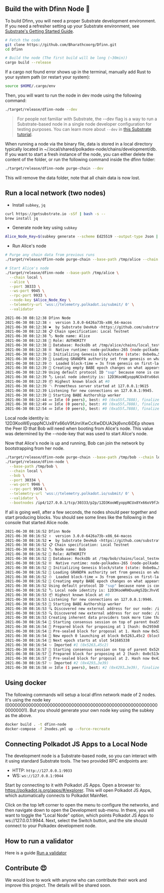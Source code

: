 
## Build the with Dfinn Node 💃

To build Dfinn, you will need a proper Substrate development environment. If you need a refresher setting up your Substrate environment, see [Substrate's Getting Started Guide](https://substrate.dev/docs/en/knowledgebase/getting-started/).


```bash
# Fetch the code
git clone https://github.com/Bharathcoorg/Dfinn.git
cd Dfinn

# Build the node (The first build will be long (~30min))
cargo build --release
```

If a cargo not found error shows up in the terminal, manually add Rust to your system path (or restart your system):

```bash
source $HOME/.cargo/env
```

Then, you will want to run the node in dev mode using the following command:

```bash
./target/release/dfinn-node --dev
```

> For people not familiar with Substrate, the --dev flag is a way to run a Substrate-based node in a single node developer configuration for testing purposes. You can learn more about `--dev` in [this Substrate tutorial](https://substrate.dev/docs/en/tutorials/create-your-first-substrate-chain/interact).

When running a node via the binary file, data is stored in a local directory typically located in ~/.local/shared/polkadex-node/chains/development/db. If you want to start a fresh instance of the node, you can either delete the content of the folder, or run the following command inside the dfinn folder:

```bash
./target/release/dfinn-node purge-chain --dev
```

This will remove the data folder, note that all chain data is now lost.

## Run a local network (two nodes)

- Install `subkey`, `jq`
```bash
curl https://getsubstrate.io -sSf | bash -s --
brew install jq
```

- Generate node key using `subkey`
```bash
Alice_Node_Key=$(subkey generate --scheme Ed25519 --output-type Json | jq -r '.secretSeed')
```

- Run Alice's node

```bash
# Purge any chain data from previous runs
./target/release/dfinn-node purge-chain --base-path /tmp/alice --chain local

# Start Alice's node
./target/release/dfinn-node --base-path /tmp/alice \
  --chain local \
  --alice \
  --port 30333 \
  --ws-port 9945 \
  --rpc-port 9933 \
  --node-key $Alice_Node_Key \
  --telemetry-url 'wss://telemetry.polkadot.io/submit/ 0' \
  --validator
```

```bash
2021-06-30 08:12:38 Dfinn Node    
2021-06-30 08:12:38 ✌️  version 3.0.0-6426a73b-x86_64-macos    
2021-06-30 08:12:38 ❤️  by Substrate DevHub <https://github.com/substrate-developer-hub>, 2017-2021    
2021-06-30 08:12:38 📋 Chain specification: Local Testnet    
2021-06-30 08:12:38 🏷 Node name: Alice    
2021-06-30 08:12:38 👤 Role: AUTHORITY    
2021-06-30 08:12:38 💾 Database: RocksDb at /tmp/alice/chains/local_testnet/db    
2021-06-30 08:12:38 ⛓  Native runtime: node-polkadex-265 (node-polkadex-1.tx2.au10)    
2021-06-30 08:12:39 🔨 Initializing Genesis block/state (state: 0xbe0a…5ef3, header-hash: 0xa55f…7888)    
2021-06-30 08:12:39 👴 Loading GRANDPA authority set from genesis on what appears to be first startup.    
2021-06-30 08:12:39 ⏱  Loaded block-time = 3s from genesis on first-launch    
2021-06-30 08:12:39 👶 Creating empty BABE epoch changes on what appears to be first startup.    
2021-06-30 08:12:39 Using default protocol ID "sup" because none is configured in the chain specs    
2021-06-30 08:12:39 🏷 Local node identity is: 12D3KooWEyoppNCUx8Yx66oV9fJnriXwCcXwDDUA2kj6vnc6iDEp    
2021-06-30 08:12:39 📦 Highest known block at #0    
2021-06-30 08:12:39 〽️ Prometheus server started at 127.0.0.1:9615    
2021-06-30 08:12:39 Listening for new connections on 127.0.0.1:9945.    
2021-06-30 08:12:39 👶 Starting BABE Authorship worker    
2021-06-30 08:12:44 💤 Idle (0 peers), best: #0 (0xa55f…7888), finalized #0 (0xa55f…7888), ⬇ 0 ⬆ 0    
2021-06-30 08:12:49 💤 Idle (0 peers), best: #0 (0xa55f…7888), finalized #0 (0xa55f…7888), ⬇ 0 ⬆ 0    
2021-06-30 08:12:54 💤 Idle (0 peers), best: #0 (0xa55f…7888), finalized #0 (0xa55f…7888), ⬇ 0 ⬆ 0
```

Local node identity is: 12D3KooWEyoppNCUx8Yx66oV9fJnriXwCcXwDDUA2kj6vnc6iDEp shows the Peer ID that Bob will need when booting from Alice's node. This value was determined by the --node-key that was used to start Alice's node.

Now that Alice's node is up and running, Bob can join the network by bootstrapping from her node.
```bash
./target/release/dfinn-node purge-chain --base-path /tmp/bob --chain local
./target/release/dfinn-node \
  --base-path /tmp/bob \
  --chain local \
  --bob \
  --port 30334 \
  --ws-port 9946 \
  --rpc-port 9934 \
  --telemetry-url 'wss://telemetry.polkadot.io/submit/ 0' \
  --validator \
  --bootnodes /ip4/127.0.0.1/tcp/30333/p2p/12D3KooWEyoppNCUx8Yx66oV9fJnriXwCcXwDDUA2kj6vnc6iDEp
```

If all is going well, after a few seconds, the nodes should peer together and start producing blocks. You should see some lines like the following in the console that started Alice node.

```bash
2021-06-30 08:16:52 Dfinn Node    
2021-06-30 08:16:52 ✌️  version 3.0.0-6426a73b-x86_64-macos    
2021-06-30 08:16:52 ❤️  by Substrate DevHub <https://github.com/substrate-developer-hub>, 2017-2021    
2021-06-30 08:16:52 📋 Chain specification: Local Testnet    
2021-06-30 08:16:52 🏷 Node name: Bob    
2021-06-30 08:16:52 👤 Role: AUTHORITY    
2021-06-30 08:16:52 💾 Database: RocksDb at /tmp/bob/chains/local_testnet/db    
2021-06-30 08:16:52 ⛓  Native runtime: node-polkadex-265 (node-polkadex-1.tx2.au10)    
2021-06-30 08:16:52 🔨 Initializing Genesis block/state (state: 0xbe0a…5ef3, header-hash: 0xa55f…7888)    
2021-06-30 08:16:52 👴 Loading GRANDPA authority set from genesis on what appears to be first startup.    
2021-06-30 08:16:52 ⏱  Loaded block-time = 3s from genesis on first-launch    
2021-06-30 08:16:52 👶 Creating empty BABE epoch changes on what appears to be first startup.    
2021-06-30 08:16:52 Using default protocol ID "sup" because none is configured in the chain specs    
2021-06-30 08:16:52 🏷 Local node identity is: 12D3KooWRHDuuHg5ZQcJhvVDKud9XkFz2Dcs2GQKF9KKuTD6quq7    
2021-06-30 08:16:53 📦 Highest known block at #0    
2021-06-30 08:16:53 Listening for new connections on 127.0.0.1:9946.    
2021-06-30 08:16:53 👶 Starting BABE Authorship worker    
2021-06-30 08:16:53 🔍 Discovered new external address for our node: /ip4/127.0.0.1/tcp/30334/p2p/12D3KooWRHDuuHg5ZQcJhvVDKud9XkFz2Dcs2GQKF9KKuTD6quq7    
2021-06-30 08:16:53 🔍 Discovered new external address for our node: /ip4/192.168.1.37/tcp/30334/p2p/12D3KooWRHDuuHg5ZQcJhvVDKud9XkFz2Dcs2GQKF9KKuTD6quq7    
2021-06-30 08:16:53 Creating inherent data providers took more time than we had left for the slot.    
2021-06-30 08:16:54 🙌 Starting consensus session on top of parent 0xa55fa19cc37ca1f8d93bc06ca1f6fee767f18200516d9e349938601a3fe97888    
2021-06-30 08:16:54 🎁 Prepared block for proposing at 1 [hash: 0x2959db5e42a7192434d3699d335e5d920da73409963e3081ad43afd93a8cdb4b; parent_hash: 0xa55f…7888; extrinsics (1): [0x4431…4eff]]    
2021-06-30 08:16:54 🔖 Pre-sealed block for proposal at 1. Hash now 0x5263ed1cbf1b4edbc887cc87786471819cd0614d8aeaff3a898c0c3ffda245c2, previously 0x2959db5e42a7192434d3699d335e5d920da73409963e3081ad43afd93a8cdb4b.    
2021-06-30 08:16:54 👶 New epoch 0 launching at block 0x5263…45c2 (block slot 541685138 >= start slot 541685138).    
2021-06-30 08:16:54 👶 Next epoch starts at slot 541685338    
2021-06-30 08:16:54 ✨ Imported #1 (0x5263…45c2)    
2021-06-30 08:16:57 🙌 Starting consensus session on top of parent 0x5263ed1cbf1b4edbc887cc87786471819cd0614d8aeaff3a898c0c3ffda245c2    
2021-06-30 08:16:57 🎁 Prepared block for proposing at 2 [hash: 0x0c513e39a88bcb03d113a18ed824bcbaab03881e9dcdeedbe12e71955dcfe05d; parent_hash: 0x5263…45c2; extrinsics (1): [0xf06a…bf04]]    
2021-06-30 08:16:57 🔖 Pre-sealed block for proposal at 2. Hash now 0x4293ecd46db852f5add54a24acfcd1ea12f6c26d5470b61736d7cf0e039e3e39, previously 0x0c513e39a88bcb03d113a18ed824bcbaab03881e9dcdeedbe12e71955dcfe05d.    
2021-06-30 08:16:57 ✨ Imported #2 (0x4293…3e39)    
2021-06-30 08:16:58 💤 Idle (1 peers), best: #2 (0x4293…3e39), finalized #0 (0xa55f…7888), ⬇ 1.7kiB/s ⬆ 1.9kiB/s 
```

## Using docker

The following commands will setup a local dfinn network made of 2 nodes. It's using the node key (0000000000000000000000000000000000000000000000000000000000000001). But you should generate your own node key using the subkey as the above.

```bash
docker build . -t dfinn-node
docker-compose -f 2nodes.yml up --force-recreate
```

## Connecting Polkadot JS Apps to a Local Node
The development node is a Substrate-based node, so you can interact with it using standard Substrate tools. The two provided RPC endpoints are:
- HTTP: `http://127.0.0.1:9933`
- WS: `ws://127.0.0.1:9944`

Start by connecting to it with Polkadot JS Apps. Open a browser to: https://polkadot.js.org/apps/#/explorer. This will open Polkadot JS Apps, which automatically connects to Polkadot MainNet.

Click on the top left corner to open the menu to configure the networks, and then navigate down to open the Development sub-menu. In there, you will want to toggle the "Local Node" option, which points Polkadot JS Apps to ws://127.0.0.1:9944. Next, select the Switch button, and the site should connect to your Polkadex development node.

## How to run a validator
Here is a guide [Run a validator ](./docs/run-a-validator.md)

## Contribute :heart_eyes:
We would love to work with anyone who can contribute their work and improve this project. The details will be shared soon.
